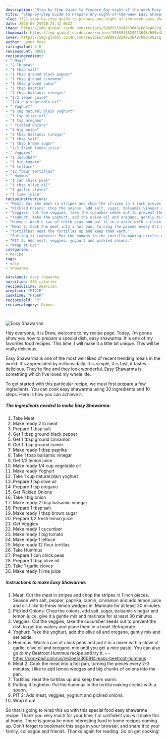 ```yaml
---
description: "Step-by-Step Guide to Prepare Any-night-of-the-week Easy Shawarma"
title: "Step-by-Step Guide to Prepare Any-night-of-the-week Easy Shawarma"
slug: 1321-step-by-step-guide-to-prepare-any-night-of-the-week-easy-shawarma
date: 2020-09-25T10:21:42.062Z
image: https://img-global.cpcdn.com/recipes/5988913824923648/680x482cq70/easy-shawarma-recipe-main-photo.jpg
thumbnail: https://img-global.cpcdn.com/recipes/5988913824923648/680x482cq70/easy-shawarma-recipe-main-photo.jpg
cover: https://img-global.cpcdn.com/recipes/5988913824923648/680x482cq70/easy-shawarma-recipe-main-photo.jpg
author: Leona Moss
ratingvalue: 4.6
reviewcount: 38601
recipeingredient:
- " Meat"
- "2 lb meat"
- "1 tbsp salt"
- "1 tbsp ground black pepper"
- "1 tbsp ground cinnamon"
- "1 tbsp ground cumin"
- "1 tbsp paprika"
- "1 tbsp balsamic vinegar"
- "1/2 lemon juice"
- "1/4 cup vegetable oil"
- " Yoghurt"
- "1 cup natural plain yoghurt"
- "1 tsp olive oil"
- "1 tsp oregano"
- " Pickled Onions"
- "1 big onion"
- "2 tbsp balsamic vinegar"
- "1 tbsp salt"
- "1 tbsp brown sugar"
- "1/2 fresh lemon juice"
- " Veggies"
- "1 cucumber"
- "1 big tomato"
- "1 lettuce"
- "12 flour tortillas"
- " Hummus"
- "1 can chick peas"
- "1 tbsp olive oil"
- "1 garlic cloves"
- "1 lime juice"
recipeinstructions:
- "Meat: Cut the meat in stripes and chop the stripes in 1 inch pieces. Season with salt, pepper, paprika, cumin, cinnamon and add lemon juice and oil. I like to throw lemon wedges in. Marinate for at least 30 minutes."
- "Pickled Onions: Chop the onions, add salt, sugar, balsamic vinegar and lemon juice, give it a gentle mix and marinate for at least 30 minutes."
- "Veggies: Cut the veggies, take the cucumber seeds out to prevent the dish to get too watery and place them in a bowl. Refrigerate."
- "Yoghurt: Take the yoghurt, add the olive oil and oregano, gently mix and set aside."
- "Hummus: Wash a can of chick peas and put it in a mixer with a clove of garlic, olive oil and oregano, mix until you get a nice paste. You can also go to my Beetroot Hummus recipe and try it.  https://cookpad.com/us/recipes/360914-easy-beetroot-hummus"
- "Meat 2: Cook the meat into a hot pan, turning the pieces every 2-3 minutes, i like to add lemon wedges and big chunks of onions into the pan."
- "Tortillas: Heat the tortillas up and keep them warm."
- "Putting it togheter: Put the hummus in the tortilla making circles with a spoon."
- "PIT 2: Add meat, veggies, yoghurt and pickled onions."
- "Wrap it up!"
categories:
- Recipe
tags:
- easy
- shawarma

katakunci: easy shawarma 
nutrition: 289 calories
recipecuisine: American
preptime: "PT21M"
cooktime: "PT56M"
recipeyield: "2"
recipecategory: Dinner

---
```



![Easy Shawarma](https://img-global.cpcdn.com/recipes/5988913824923648/680x482cq70/easy-shawarma-recipe-main-photo.jpg)

Hey everyone, it is Drew, welcome to my recipe page. Today, I'm gonna show you how to prepare a special dish, easy shawarma. It is one of my favorites food recipes. This time, I will make it a little bit unique. This will be really delicious.

Easy Shawarma is one of the most well liked of recent trending meals in the world. It's appreciated by millions daily. It is simple, it is fast, it tastes delicious. They're fine and they look wonderful. Easy Shawarma is something which I've loved my whole life.




To get started with this particular recipe, we must first prepare a few ingredients. You can cook easy shawarma using 30 ingredients and 10 steps. Here is how you can achieve it.

<!--inarticleads1-->

##### The ingredients needed to make Easy Shawarma:

1. Take  Meat
1. Make ready 2 lb meat
1. Prepare 1 tbsp salt
1. Get 1 tbsp ground black pepper
1. Get 1 tbsp ground cinnamon
1. Get 1 tbsp ground cumin
1. Make ready 1 tbsp paprika
1. Take 1 tbsp balsamic vinegar
1. Get 1/2 lemon juice
1. Make ready 1/4 cup vegetable oil
1. Make ready  Yoghurt
1. Take 1 cup natural plain yoghurt
1. Prepare 1 tsp olive oil
1. Prepare 1 tsp oregano
1. Get  Pickled Onions
1. Take 1 big onion
1. Make ready 2 tbsp balsamic vinegar
1. Prepare 1 tbsp salt
1. Make ready 1 tbsp brown sugar
1. Prepare 1/2 fresh lemon juice
1. Get  Veggies
1. Make ready 1 cucumber
1. Make ready 1 big tomato
1. Make ready 1 lettuce
1. Make ready 12 flour tortillas
1. Take  Hummus
1. Prepare 1 can chick peas
1. Prepare 1 tbsp olive oil
1. Take 1 garlic cloves
1. Make ready 1 lime juice




<!--inarticleads2-->

##### Instructions to make Easy Shawarma:

1. Meat: Cut the meat in stripes and chop the stripes in 1 inch pieces. Season with salt, pepper, paprika, cumin, cinnamon and add lemon juice and oil. I like to throw lemon wedges in. Marinate for at least 30 minutes.
1. Pickled Onions: Chop the onions, add salt, sugar, balsamic vinegar and lemon juice, give it a gentle mix and marinate for at least 30 minutes.
1. Veggies: Cut the veggies, take the cucumber seeds out to prevent the dish to get too watery and place them in a bowl. Refrigerate.
1. Yoghurt: Take the yoghurt, add the olive oil and oregano, gently mix and set aside.
1. Hummus: Wash a can of chick peas and put it in a mixer with a clove of garlic, olive oil and oregano, mix until you get a nice paste. You can also go to my Beetroot Hummus recipe and try it. -  - https://cookpad.com/us/recipes/360914-easy-beetroot-hummus
1. Meat 2: Cook the meat into a hot pan, turning the pieces every 2-3 minutes, i like to add lemon wedges and big chunks of onions into the pan.
1. Tortillas: Heat the tortillas up and keep them warm.
1. Putting it togheter: Put the hummus in the tortilla making circles with a spoon.
1. PIT 2: Add meat, veggies, yoghurt and pickled onions.
1. Wrap it up!




So that is going to wrap this up with this special food easy shawarma recipe. Thank you very much for your time. I'm confident you will make this at home. There is gonna be more interesting food in home recipes coming up. Don't forget to bookmark this page in your browser, and share it to your family, colleague and friends. Thanks again for reading. Go on get cooking!
